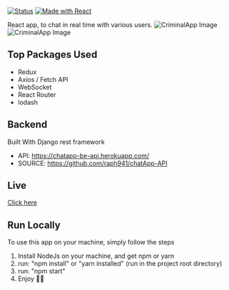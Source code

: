 [![Status](https://img.shields.io/website-up-down-green-red/https/chatapp-fullstack.netlify.app//health.svg)](chatapp-fullstack.netlify.app)
[![Made with React](https://img.shields.io/badge/made%20with-React-orange.svg)](https://reactjs.org/)

React app, to chat in real time with various users.
![CriminalApp Image](https://res.cloudinary.com/raph941/image/upload/v1604642174/Github%20/CRM/slide1_vcpauy.png)
![CriminalApp Image](https://res.cloudinary.com/raph941/image/upload/v1604642174/Github%20/CRM/slide3_a16i7p.png)

## Top Packages Used
* Redux
* Axios / Fetch API
* WebSocket
* React Router
* lodash

## Backend 
Built With Django rest framework
* API: https://chatapp-be-api.herokuapp.com/
* SOURCE: https://github.com/raph941/chatApp-API

## Live 
  [Click here](https://chatapp-fullstack.netlify.app)

## Run Locally
To use this app on your machine, simply follow the steps
1. Install NodeJs on your machine, and get npm or yarn
2. run: "npm install" or "yarn installed" (run in the project root directory) 
3. run: "npm start"
4. Enjoy 🤝🚀